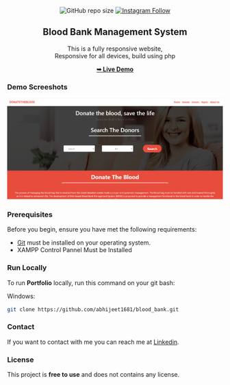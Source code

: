 <div align="center">
  
  ![GitHub repo size](https://img.shields.io/github/repo-size/abhijeet1681/blood_bank)
  [![Instagram Follow](https://img.shields.io/badge/-Instagram-FF1494)](https://instagram.com/developer_abhii?igshid=ZDdkNTZiNTM=)


  <h2 align="center">Blood Bank Management System</h2>

  This is a fully responsive website, <br />Responsive for all devices, build using php

  <a href="#"><strong>➥ Live Demo</strong></a>

</div>

### Demo Screeshots

![Portfolio Desktop Demo](ajj.png "Desktop Demo")


### Prerequisites

Before you begin, ensure you have met the following requirements:

* [Git](https://git-scm.com/downloads "Download Git") must be installed on your operating system.
* XAMPP Control Pannel Must be Installed 

### Run Locally

To run **Portfolio** locally, run this command on your git bash:

Windows:

```bash
git clone https://github.com/abhijeet1681/blood_bank.git
```

### Contact

If you want to contact with me you can reach me at [Linkedin](www.linkedin.com/in/abhijeet-jadhav-30b625211).

### License

This project is **free to use** and does not contains any license.
